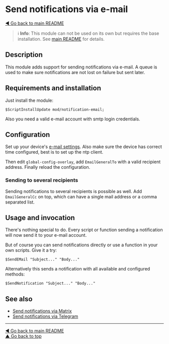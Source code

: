 Send notifications via e-mail
=============================

[◀ Go back to main README](../../README.md)

> ℹ️️ **Info**: This module can not be used on its own but requires the base
> installation. See [main README](../../README.md) for details.

Description
-----------

This module adds support for sending notifications via e-mail. A queue is
used to make sure notifications are not lost on failure but sent later.

Requirements and installation
-----------------------------

Just install the module:

    $ScriptInstallUpdate mod/notification-email;

Also you need a valid e-mail account with smtp login credentials.

Configuration
-------------

Set up your device's
[e-mail settings](https://wiki.mikrotik.com/wiki/Manual:Tools/email).
Also make sure the device has correct time configured, best is to set up
the ntp client.

Then edit `global-config-overlay`, add `EmailGeneralTo` with a valid
recipient address. Finally reload the configuration.

### Sending to several recipients

Sending notifications to several recipients is possible as well. Add
`EmailGeneralCc` on top, which can have a single mail address or a comma
separated list.

Usage and invocation
--------------------

There's nothing special to do. Every script or function sending a notification
will now send it to your e-mail account.

But of course you can send notifications directly or use a function in your
own scripts. Give it a try:

    $SendEMail "Subject..." "Body..."

Alternatively this sends a notification with all available and configured
methods:

    $SendNotification "Subject..." "Body..."

See also
--------

* [Send notifications via Matrix](notification-matrix.md)
* [Send notifications via Telegram](notification-telegram.md)

---
[◀ Go back to main README](../../README.md)  
[▲ Go back to top](#top)
